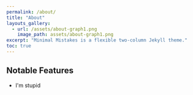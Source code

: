 ```yaml
---
permalink: /about/
title: "About"
layouts_gallery:
  - url: /assets/about-graph1.png
    image_path: assets/about-graph1.png
excerpt: "Minimal Mistakes is a flexible two-column Jekyll theme."
toc: true
---
```

## Notable Features
 - I'm stupid
